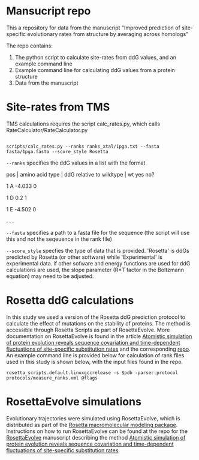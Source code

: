 # Mansucript repo
This a repository for data from the manuscript "Improved prediction of site-specific evolutionary rates from structure by averaging across homologs"

The repo contains:
1. The python script to calculate site-rates from ddG values, and an example command line
2. Example command line for calculating ddG values from a protein structure
3. Data from the manuscript

# Site-rates from TMS
TMS calculations requires the script calc_rates.py, which calls RateCalculator/RateCalculator.py

```console

scripts/calc_rates.py --ranks ranks_xtal/1pga.txt --fasta fasta/1pga.fasta --score_style Rosetta

```
```--ranks``` specifies the ddG values in a list with the format

pos | amino acid type | ddG relative to wildtype | wt yes no?

1 A -4.033 0

1 D 0.2 1

1 E -4.502 0

.
.
.

```--fasta``` specifies a path to a fasta file for the sequence (the script will use this and not the seqeuence in the rank file)

```--score_style``` specfies the type of data that is provided. 'Rosetta' is ddGs predicted by Rosetta (or other software) while 'Experimental' is experimental data.
if other sofware and energy functions are used for ddG calculations are used, the slope parameter (R*T factor in the Boltzmann equation) may need to be adjusted. 

# Rosetta ddG calculations
In this study we used a version of the Rosetta ddG prediction protocol to calculate the effect of mutations on the stability of proteins. The method is accessible through Rosetta Scripts as part of RosettaEvolve.
More documentation on RosettaEvolve is found in the article [Atomistic simulation of protein evolution reveals sequence covariation and time-dependent fluctuations of site-specific substitution rates](https://journals.plos.org/ploscompbiol/article?id=10.1371/journal.pcbi.1010262) and the corresponding [repo](https://github.com/Andre-lab/RosettaEvolve). An example command line is provided below for calculation of rank files used in this study is shown below, with the input files found in the repo. 

```rosetta_scripts.default.linuxgccrelease -s $pdb -parser:protocol protocols/measure_ranks.xml @flags```

# RosettaEvolve simulations
Evolutionary trajectories were simulated using RosettaEvolve, which is distributed as part of the [Rosetta macromolecular modeling package](https://github.com/RosettaCommons/rosetta). Instructions on how to run RosettaEvolve can be found at the repo for the [RosettaEvolve](https://github.com/Andre-lab/RosettaEvolve) manuscript describing the method [Atomistic simulation of protein evolution reveals sequence covariation and time-dependent fluctuations of site-specific substitution rates](https://journals.plos.org/ploscompbiol/article?id=10.1371/journal.pcbi.1010262).









